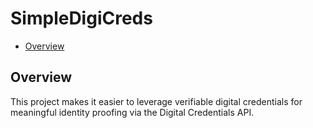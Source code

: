 # SimpleDigiCreds <!-- omit in toc -->

- [Overview](#overview)

## Overview

This project makes it easier to leverage verifiable digital credentials for meaningful identity
proofing via the Digital Credentials API.
